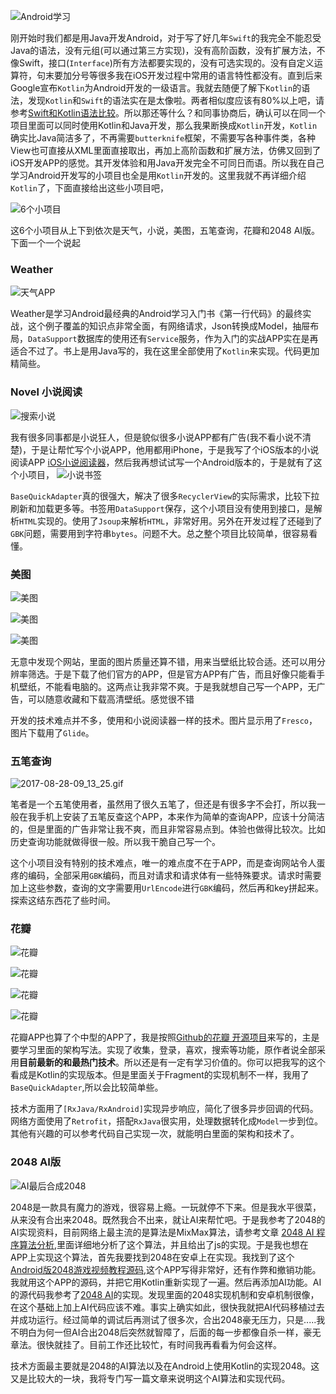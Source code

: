 ![Android学习](http://upload-images.jianshu.io/upload_images/1281203-f287f2af84a447ef.jpg?imageMogr2/auto-orient/strip%7CimageView2/2/w/1240)



刚开始时我们都是用Java开发Android，对于写了好几年`Swift`的我完全不能忍受Java的语法，没有元组(可以通过第三方实现)，没有高阶函数，没有扩展方法，不像Swift，接口(`Interface`)所有方法都要实现的，没有可选实现的。没有自定义运算符，句末要加分号等很多我在iOS开发过程中常用的语言特性都没有。直到后来Google宣布`Kotlin`为Android开发的一级语言。我就去随便了解下`Kotlin`的语法，发现`Kotlin`和`Swift`的语法实在是太像啦。两者相似度应该有80%以上吧，请参考[Swift和Kotlin语法比较](https://www.oschina.net/news/85013/swift-is-like-kotlin)。所以那还等什么？和同事协商后，确认可以在同一个项目里面可以同时使用Kotlin和Java开发，那么我果断换成`Kotlin`开发，`Kotlin`确实比Java简洁多了，不再需要`butterknife`框架，不需要写各种事件类，各种View也可直接从XML里面直接取出，再加上高阶函数和扩展方法，仿佛又回到了iOS开发APP的感觉。其开发体验和用Java开发完全不可同日而语。所以我在自己学习Android开发写的小项目也全是用`Kotlin`开发的。这里我就不再详细介绍`Kotlin`了，下面直接给出这些小项目吧，

![6个小项目](http://upload-images.jianshu.io/upload_images/1281203-63ebd9f6b502510d.jpg?imageMogr2/auto-orient/strip%7CimageView2/2/w/1240)

这6个小项目从上下到依次是天气，小说，美图，五笔查询，花瓣和2048 AI版。
下面一个一个说起

### Weather


![天气APP](http://upload-images.jianshu.io/upload_images/1281203-6700d20278f37ccb.gif?imageMogr2/auto-orient/strip)


Weather是学习Android最经典的Android学习入门书《第一行代码》的最终实战，这个例子覆盖的知识点非常全面，有网络请求，Json转换成Model，抽屉布局，`DataSupport`数据库的使用还有`Service`服务，作为入门的实战APP实在是再适合不过了。书上是用Java写的，我在这里全部使用了`Kotlin`来实现。代码更加精简些。

### Novel 小说阅读



![搜索小说](http://upload-images.jianshu.io/upload_images/1281203-2ed6747ddf6ad36e.gif?imageMogr2/auto-orient/strip)



我有很多同事都是小说狂人，但是貌似很多小说APP都有广告(我不看小说不清楚)，于是让帮忙写个小说APP，他用都用iPhone，于是我写了个iOS版本的小说阅读APP [iOS小说阅读器](https://github.com/DuckDeck/novel)，然后我再想试试写一个Android版本的，于是就有了这个小项目，
![小说书签](http://upload-images.jianshu.io/upload_images/1281203-8e32a2053dcaf50c.gif?imageMogr2/auto-orient/strip)


`BaseQuickAdapter`真的很强大，解决了很多`RecyclerView`的实际需求，比较下拉刷新和加载更多等。书签用`DataSupport`保存，这个小项目没有使用到接口，是解析`HTML`实现的。使用了`Jsoup`来解析`HTML`，非常好用。另外在开发过程了还碰到了`GBK`问题，需要用到字符串`bytes`。问题不大。总之整个项目比较简单，很容易看懂。

### 美图

![美图](http://upload-images.jianshu.io/upload_images/1281203-c36a3a930184a3e4.gif?imageMogr2/auto-orient/strip)


![美图](http://upload-images.jianshu.io/upload_images/1281203-dd62ceeee2cbf379.gif?imageMogr2/auto-orient/strip)


![美图](http://upload-images.jianshu.io/upload_images/1281203-e7e27992eb42be93.gif?imageMogr2/auto-orient/strip)



无意中发现个网站，里面的图片质量还算不错，用来当壁纸比较合适。还可以用分辨率筛选。于是下载了他们官方的APP，但是官方APP有广告，而且好像只能看手机壁纸，不能看电脑的。这两点让我非常不爽。于是我就想自己写一个APP，无广告，可以随意收藏和下载高清壁纸。感觉很不错

开发的技术难点并不多，使用和小说阅读器一样的技术。图片显示用了`Fresco`，图片下载用了`Glide`。


### 五笔查询



![2017-08-28-09_13_25.gif](http://upload-images.jianshu.io/upload_images/1281203-b8d6be6cf4ddafae.gif?imageMogr2/auto-orient/strip)

笔者是一个五笔使用者，虽然用了很久五笔了，但还是有很多字不会打，所以我一般在我手机上安装了五笔反查这个APP，本来作为简单的查询APP，应该十分简洁的，但是里面的广告非常让我不爽，而且非常容易点到。体验也做得比较次。比如历史查询功能就做得很一般。所以我干脆自己写一个。

这个小项目没有特别的技术难点，唯一的难点度不在于APP，而是查询网站令人蛋疼的编码，全部采用`GBK`编码，而且对请求和请求体有一些特殊要求。请求时需要加上这些参数，查询的文字需要用`UrlEncode`进行`GBK`编码，然后再和key拼起来。探索这结东西花了些时间。

### 花瓣



![花瓣](http://upload-images.jianshu.io/upload_images/1281203-fb584fa0da520ec4.gif?imageMogr2/auto-orient/strip)



![花瓣](http://upload-images.jianshu.io/upload_images/1281203-1b7e37312ac8a70b.gif?imageMogr2/auto-orient/strip)




![花瓣](http://upload-images.jianshu.io/upload_images/1281203-f430ea302a8643dc.gif?imageMogr2/auto-orient/strip)



![花瓣](http://upload-images.jianshu.io/upload_images/1281203-60b70ae21a34631b.gif?imageMogr2/auto-orient/strip)


花瓣APP也算了个中型的APP了，我是按照[Github的花瓣 开源项目](https://github.com/LiCola/huabanDemo)来写的，主是要学习里面的架构写法。实现了收集，登录，喜欢，搜索等功能，原作者说全部采用**目前最新的和最热门技术**。所以还是有一定有学习价值的。你可以把我写的这个看成是Kotlin的实现版本。但是里面关于Fragment的实现机制不一样，我用了`BaseQuickAdapter`,所以会比较简单些。

技术方面用了`[RxJava/RxAndroid]`实现异步响应，简化了很多异步回调的代码。网络方面使用了`Retrofit`，搭配`RxJava`很实用，处理数据转化成`Model`一步到位。其他有兴趣的可以参考代码自己实现一次，就能明白里面的架构和技术了。


### 2048 AI版



![AI最后合成2048](http://upload-images.jianshu.io/upload_images/1281203-15f4e1876e2052e6.gif?imageMogr2/auto-orient/strip)


2048是一款具有魔力的游戏，很容易上瘾。一玩就停不下来。但是我水平很菜，从来没有合出来2048。既然我合不出来，就让AI来帮忙吧。于是我参考了2048的AI实现资料，目前网络上最主流的是算法是MixMax算法，请参考文章 [2048 AI 程序算法分析](http://blog.jobbole.com/64597/),里面详细地分析了这个算法，并且给出了js的实现。于是我也想在APP上实现这个算法，首先我要找到2048在安卓上在实现。我找到了这个[Android版2048游戏视频教程源码](https://github.com/plter/Android2048GameLesson),这个APP写得非常好，还有作弊和撤销功能。我就用这个APP的源码，并把它用Kotlin重新实现了一遍。然后再添加AI功能。AI的源代码我参考了[2048 AI](https://github.com/ovolve/2048-AI)的实现。发现里面的2048实现机制和安卓机制很像，在这个基础上加上AI代码应该不难。事实上确实如此，很快我就把AI代码移植过去并成功运行。经过简单的调试后再测试了很多次，合出2048豪无压力，只是.....我不明白为何一但AI合出2048后突然就智障了，后面的每一步都像自杀一样，豪无章法。很快就挂了。目前工作还比较忙，有时间我再看看为何会这样。

技术方面最主要就是2048的AI算法以及在Android上使用Kotlin的实现2048。这又是比较大的一块，我将专门写一篇文章来说明这个AI算法和实现代码。


